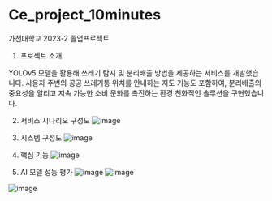 # Ce_project_10minutes

가천대학교 2023-2 졸업프로젝트

1. 프로젝트 소개
   
 YOLOv5 모델을 활용해 쓰레기 탐지 및 분리배출 방법을 제공하는 서비스를 개발했습니다. 사용자 주변의 공공 쓰레기통 위치를 안내하는 지도 기능도 포함하여, 분리배출의 중요성을 알리고 지속 가능한 소비 문화를 촉진하는 환경 친화적인 솔루션을 구현했습니다.

2. 서비스 시나리오 구성도
   ![image](https://github.com/user-attachments/assets/1f2a89da-2411-4e58-b7f9-d5af5ab8723a)


3. 시스템 구성도
   ![image](https://github.com/user-attachments/assets/bb3ad023-aa0c-4ba9-897e-a178d4435f5e)


4. 핵심 기능
   ![image](https://github.com/user-attachments/assets/481a91d5-2c9a-420c-a532-01f8ab3ef516)


5. AI 모델 성능 평가
![image](https://github.com/user-attachments/assets/1cb334c0-547b-4add-bd55-5b670439cf9c)
![image](https://github.com/user-attachments/assets/6233afb3-dc97-4ff0-9874-ba60fe2ff6a5)

![image](https://github.com/user-attachments/assets/0ed6b11b-a623-4072-abe0-d73a86f9a583)

